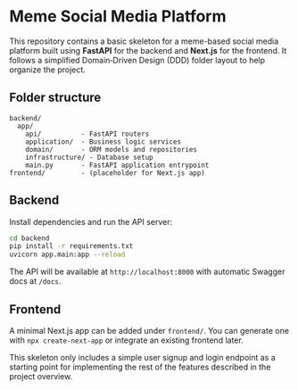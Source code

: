 # Meme Social Media Platform

This repository contains a basic skeleton for a meme-based social media platform built using **FastAPI** for the backend and **Next.js** for the frontend. It follows a simplified Domain‑Driven Design (DDD) folder layout to help organize the project.

## Folder structure
```
backend/
  app/
    api/          - FastAPI routers
    application/  - Business logic services
    domain/       - ORM models and repositories
    infrastructure/ - Database setup
    main.py       - FastAPI application entrypoint
frontend/         - (placeholder for Next.js app)
```

## Backend
Install dependencies and run the API server:
```bash
cd backend
pip install -r requirements.txt
uvicorn app.main:app --reload
```
The API will be available at `http://localhost:8000` with automatic Swagger docs at `/docs`.

## Frontend
A minimal Next.js app can be added under `frontend/`. You can generate one with `npx create-next-app` or integrate an existing frontend later.

This skeleton only includes a simple user signup and login endpoint as a starting point for implementing the rest of the features described in the project overview.
